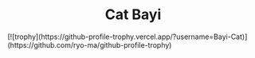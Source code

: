 <p>
    <h1 align="center">Cat Bayi</h1>
</p>
[![trophy](https://github-profile-trophy.vercel.app/?username=Bayi-Cat)](https://github.com/ryo-ma/github-profile-trophy)
